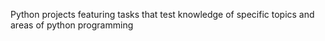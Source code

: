 Python projects featuring tasks that test knowledge of specific topics and areas of python programming

